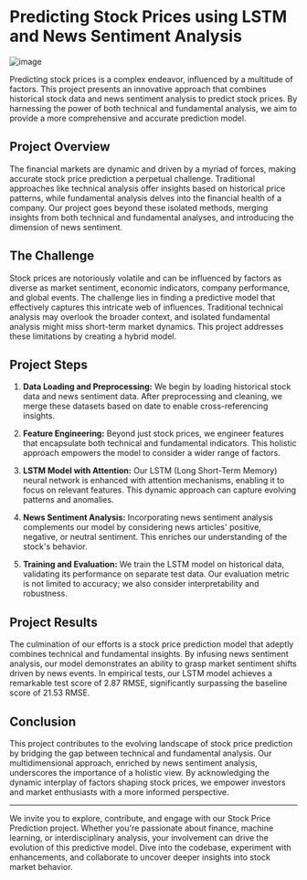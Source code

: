 # Predicting Stock Prices using LSTM and News Sentiment Analysis


![image](https://user-images.githubusercontent.com/96855684/236266774-0770bbf3-53d6-4d56-a928-f30bbc9c19ba.png)



Predicting stock prices is a complex endeavor, influenced by a multitude of factors. This project presents an innovative approach that combines historical stock data and news sentiment analysis to predict stock prices. By harnessing the power of both technical and fundamental analysis, we aim to provide a more comprehensive and accurate prediction model.

## Project Overview

The financial markets are dynamic and driven by a myriad of forces, making accurate stock price prediction a perpetual challenge. Traditional approaches like technical analysis offer insights based on historical price patterns, while fundamental analysis delves into the financial health of a company. Our project goes beyond these isolated methods, merging insights from both technical and fundamental analyses, and introducing the dimension of news sentiment.

## The Challenge

Stock prices are notoriously volatile and can be influenced by factors as diverse as market sentiment, economic indicators, company performance, and global events. The challenge lies in finding a predictive model that effectively captures this intricate web of influences. Traditional technical analysis may overlook the broader context, and isolated fundamental analysis might miss short-term market dynamics. This project addresses these limitations by creating a hybrid model.

## Project Steps

1. **Data Loading and Preprocessing:** We begin by loading historical stock data and news sentiment data. After preprocessing and cleaning, we merge these datasets based on date to enable cross-referencing insights.

2. **Feature Engineering:** Beyond just stock prices, we engineer features that encapsulate both technical and fundamental indicators. This holistic approach empowers the model to consider a wider range of factors.

3. **LSTM Model with Attention:** Our LSTM (Long Short-Term Memory) neural network is enhanced with attention mechanisms, enabling it to focus on relevant features. This dynamic approach can capture evolving patterns and anomalies.

4. **News Sentiment Analysis:** Incorporating news sentiment analysis complements our model by considering news articles' positive, negative, or neutral sentiment. This enriches our understanding of the stock's behavior.

5. **Training and Evaluation:** We train the LSTM model on historical data, validating its performance on separate test data. Our evaluation metric is not limited to accuracy; we also consider interpretability and robustness.

## Project Results

The culmination of our efforts is a stock price prediction model that adeptly combines technical and fundamental insights. By infusing news sentiment analysis, our model demonstrates an ability to grasp market sentiment shifts driven by news events. In empirical tests, our LSTM model achieves a remarkable test score of 2.87 RMSE, significantly surpassing the baseline score of 21.53 RMSE.

## Conclusion

This project contributes to the evolving landscape of stock price prediction by bridging the gap between technical and fundamental analysis. Our multidimensional approach, enriched by news sentiment analysis, underscores the importance of a holistic view. By acknowledging the dynamic interplay of factors shaping stock prices, we empower investors and market enthusiasts with a more informed perspective.

---

We invite you to explore, contribute, and engage with our Stock Price Prediction project. Whether you're passionate about finance, machine learning, or interdisciplinary analysis, your involvement can drive the evolution of this predictive model. Dive into the codebase, experiment with enhancements, and collaborate to uncover deeper insights into stock market behavior.
